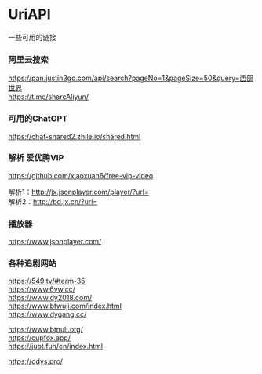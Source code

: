 # UriAPI
一些可用的链接

### 阿里云搜索  
https://pan.justin3go.com/api/search?pageNo=1&pageSize=50&query=西部世界  
https://t.me/shareAliyun/

### 可用的ChatGPT
https://chat-shared2.zhile.io/shared.html

### 解析 爱优腾VIP
https://github.com/xiaoxuan6/free-vip-video  

解析1：http://jx.jsonplayer.com/player/?url=  
解析2：http://bd.jx.cn/?url=

### 播放器
https://www.jsonplayer.com/

### 各种追剧网站
https://549.tv/#term-35<br/>
https://www.6vw.cc/<br/>
https://www.dy2018.com/<br/>
https://www.btwuji.com/index.html<br/>
https://www.dygang.cc/<br/>

https://www.btnull.org/<br/>
https://cupfox.app/<br/>
https://jubt.fun/cn/index.html<br/>

https://ddys.pro/ <br/>
